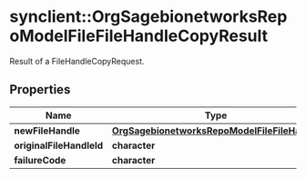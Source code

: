 # synclient::OrgSagebionetworksRepoModelFileFileHandleCopyResult

Result of a FileHandleCopyRequest.

## Properties
Name | Type | Description | Notes
------------ | ------------- | ------------- | -------------
**newFileHandle** | [**OrgSagebionetworksRepoModelFileFileHandle**](org.sagebionetworks.repo.model.file.FileHandle.md) |  | [optional] 
**originalFileHandleId** | **character** |  | [optional] 
**failureCode** | **character** |  | [optional] 


